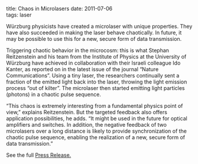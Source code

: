 title: Chaos in Microlasers
date: 2011-07-06  
tags: laser

Würzburg physicists have created a microlaser with unique properties. They have also succeeded in making the laser behave chaotically. In future, it may be possible to use this for a new, secure form of data transmission.
<!--break-->
Triggering chaotic behavior in the microcosm: this is what Stephan Reitzenstein and his team from the Institute of Physics at the University of Würzburg have achieved in collaboration with their Israeli colleague Ido Kanter, as reported on in the latest issue of the journal “Nature Communications”. Using a tiny laser, the researchers continually sent a fraction of the emitted light back into the laser, throwing the light emission process “out of kilter”. The microlaser then started emitting light particles (photons) in a chaotic pulse sequence.

“This chaos is extremely interesting from a fundamental physics point of view,” explains Reitzenstein. But the targeted feedback also offers application possibilities, he adds. “It might be used in the future for optical amplifiers and switches. In addition, the negative feedback of two microlasers over a long distance is likely to provide synchronization of the chaotic pulse sequence, enabling the realization of a new, secure form of data transmission.”
  
See the full [Press Release.](http://idw-online.de/en/news429513)